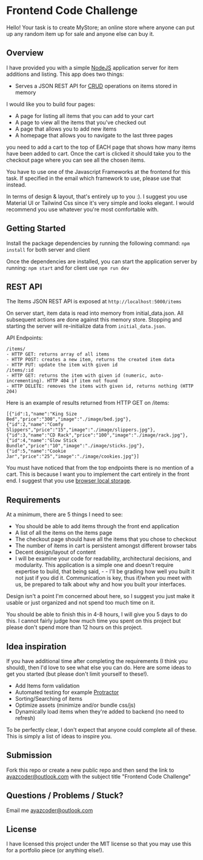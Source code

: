 Frontend Code Challenge
==================================

Hello! Your task is to create MyStore; an online store where anyone can put up any random item up for sale and anyone else can buy it.

Overview
--------
I have provided you with a simple [NodeJS](https://nodejs.org) application server for item additions and listing. This app does two things:

- Serves a JSON REST API for [CRUD](https://en.wikipedia.org/wiki/Create,_read,_update_and_delete) operations on items stored in memory

I would like you to build four pages:

- A page for listing all items that you can add to your cart
- A page to view all the items that you've checked out
- A page that allows you to add new items
- A homepage that allows you to navigate to the last three pages

you need to add a cart to the top of EACH page that shows how many items have been added to cart. Once the cart is clicked it should take you to the checkout page where you can see all the chosen items.

You have to use one of the Javascript Frameworks at the frontend for this task. If specified in the email which framework to use, please use that instead.

In terms of design & layout, that's entirely up to you :). I suggest you use Material UI or Tailwind Css since it's very simple and looks elegant. I would recommend you use whatever you're most comfortable with.

Getting Started
---------------
Install the package dependencies by running the following command: `npm install` for both server and client

Once the dependencies are installed, you can start the application server by running: `npm start` and for client use `npm run dev`


REST API
--------
The Items JSON REST API is exposed at `http://localhost:5000/items`

On server start, item data is read into memory from initial_data.json. All subsequent actions are done against this memory store. Stopping and starting the server will re-initialize data from `initial_data.json`.

API Endpoints:
```
/items/
- HTTP GET: returns array of all items
- HTTP POST: creates a new item, returns the created item data
- HTTP PUT: update the item with given id
/items/:id
- HTTP GET: returns the item with given id (numeric, auto-incrementing). HTTP 404 if item not found
- HTTP DELETE: removes the items with given id, returns nothing (HTTP 204)
```
Here is an example of results returned from HTTP GET on /items:
```
[{"id":1,"name":"King Size Bed","price":"300","image":"./image/bed.jpg"},
{"id":2,"name":"Comfy Slippers","price":"15","image":"./image/slippers.jpg"},
{"id":3,"name":"CD Rack","price":"100","image":"./image/rack.jpg"},
{"id":4,"name":"Glow Stick Bundle","price":"10","image":"./image/sticks.jpg"},
{"id":5,"name":"Cookie Jar","price":"25","image":"./image/cookies.jpg"}]
```

You must have noticed that from the top endpoints there is no mention of a cart. This is because I want you to implement the cart entirely in the front end. I suggest that you use [browser local storage](https://developer.mozilla.org/en-US/docs/Web/API/Window/localStorage).

Requirements
------------
At a minimum, there are 5 things I need to see:

- You should be able to add items through the front end application
- A list of all the items on the items page
- The checkout page should have all the items that you chose to checkout
- The number of items in cart is persistent amongst different browser tabs
- Decent design/layout of content
- I will be examine your code for readability, architectural decisions, and modularity. This application is a simple one and doesn't require expertise to build, that being said, - - I'll be grading how well you built it not just if you did it. Communication is key, thus if/when you meet with us, be prepared to talk about why and how you built your interfaces.

Design isn't a point I'm concerned about here, so I suggest you just make it usable or just organized and not spend too much time on it.

You should be able to finish this in 4-8 hours, I will give you 5 days to do this. I cannot fairly judge how much time you spent on this project but please don't spend more than 12 hours on this project.

Idea inspiration
----------------
If you have additional time after completing the requirements (I think you should), then I'd love to see what else you can do. Here are some ideas to get you started (but please don't limit yourself to these!).

- Add Items form validation
- Automated testing for example [Protractor](https://www.protractortest.org/)
- Sorting/Searching of items
- Optimize assets (minimize and/or bundle css/js)
- Dynamically load items when they're added to backend (no need to refresh)

To be perfectly clear, I don't expect that anyone could complete all of these. This is simply a list of ideas to inspire you.

Submission
----------
Fork this repo or create a new public repo and then send the link to ayazcoder@outlook.com with the subject title "Frontend Code Challenge"

Questions / Problems / Stuck?
-----------------------------
Email me ayazcoder@outlook.com

License
-------
I have licensed this project under the MIT license so that you may use this for a portfolio piece (or anything else!).
